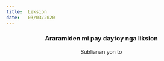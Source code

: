 ```yaml
---
title:  Leksion
date:   03/03/2020
---
```


### <center>Araramiden mi pay daytoy nga liksion</center>
<center>Sublianan yon to</center>